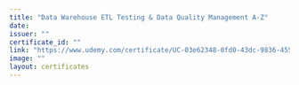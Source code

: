 ```yaml
---
title: "Data Warehouse ETL Testing & Data Quality Management A-Z"
date: 
issuer: ""
certificate_id: ""
link: "https://www.udemy.com/certificate/UC-03e62348-0fd0-43dc-9836-455051ecc78e/"
image: ""
layout: certificates
---
```

